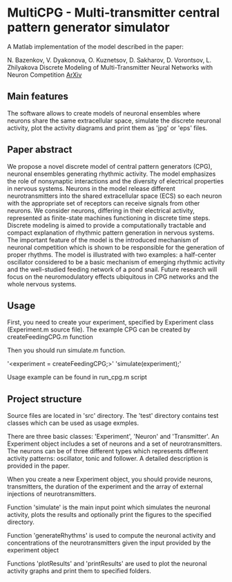 # MultiCPG - Multi-transmitter central pattern generator simulator
A Matlab implementation of the model described in the paper:

N. Bazenkov, V. Dyakonova, O. Kuznetsov, D. Sakharov, D. Vorontsov, L. Zhilyakova 
Discrete Modeling of Multi-Transmitter Neural Networks with Neuron Competition
[ArXiv](https://arxiv.org/abs/1705.02176)

## Main features
The software allows to create models of neuronal ensembles where neurons share the same extracellular space, simulate the discrete neuronal activity, plot the activity diagrams and print them as 'jpg' or 'eps' files.

## Paper abstract
We propose a novel discrete model of central pattern generators (CPG), neuronal ensembles generating rhythmic activity. The model emphasizes the role of nonsynaptic interactions and the diversity of electrical properties in nervous systems. Neurons in the model release different neurotransmitters into the shared extracellular space (ECS) so each neuron with the appropriate set of receptors can receive signals from other neurons. We consider neurons, differing in their electrical activity, represented as finite-state machines functioning in discrete time steps. Discrete modeling is aimed to provide a computationally tractable and compact explanation of rhythmic pattern generation in nervous systems. The important feature of the model is the introduced mechanism of neuronal competition which is shown to be responsible for the generation of proper rhythms. The model is illustrated with two examples: a half-center oscillator considered to be a basic mechanism of emerging rhythmic activity and the well-studied feeding network of a pond snail. Future research will focus on the neuromodulatory effects ubiquitous in CPG networks and the whole nervous systems.

## Usage
First, you need to create your experiment, specified by Experiment class (Experiment.m source file).
The example CPG can be created by createFeedingCPG.m function

Then you should run simulate.m function.

'<experiment = createFeedingCPG;>'
'simulate(experiment);'

Usage example can be found in run_cpg.m script

## Project structure
Source files are located in 'src' directory. The 'test' directory contains test classes which can be used as usage exmples.

There are three basic classes: 'Experiment', 'Neuron' and 'Transmitter'.
An Experiment object includes a set of neurons and a set of neurotransmitters. The neurons can be of three different types which represents different activity patterns:
oscillator, tonic and follower. A detailed description is provided in the paper.

When you create a new Experiment object, you should provide neurons, transmitters, the duration of the experiment and the array of external injections of neurotransmitters.

Function 'simulate' is the main input point which simulates the neuronal activity, plots the results and optionally print the figures to the specified directory.

Function 'generateRhythms' is used to compute the neuronal activity and concentrations of the neurotransmitters given the input provided by the experiment object

Functions 'plotResults' and 'printResults' are used to plot the neuronal activity graphs and print them to specified folders.

